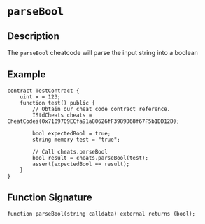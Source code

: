 # `parseBool`

## Description

The `parseBool` cheatcode will parse the input string into a boolean

## Example

```solidity
contract TestContract {
    uint x = 123;
    function test() public {
        // Obtain our cheat code contract reference.
        IStdCheats cheats = CheatCodes(0x7109709ECfa91a80626fF3989D68f67F5b1DD12D);

        bool expectedBool = true;
        string memory test = "true";

        // Call cheats.parseBool
        bool result = cheats.parseBool(test);
        assert(expectedBool == result);
    }
}
```

## Function Signature

```solidity
function parseBool(string calldata) external returns (bool);
```
